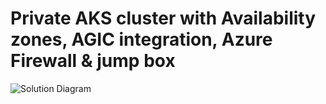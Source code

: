 # Private AKS cluster with Availability zones, AGIC integration, Azure Firewall & jump box
![Solution Diagram](https://github.com/cbellee/azure-iac-examples/blob/master/arm/aks-private-endpoint-az/images/solution_diagram.png?raw=true)
